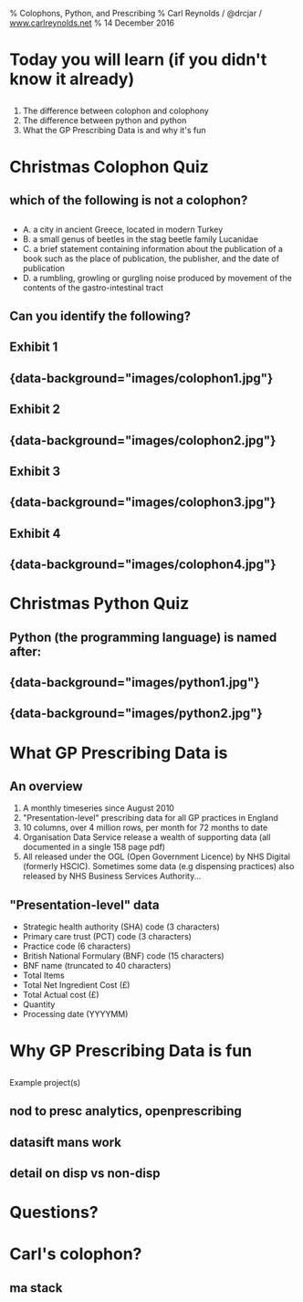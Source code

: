 % Colophons, Python, and Prescribing
% Carl Reynolds / @drcjar / www.carlreynolds.net 
% 14 December 2016

# Today you will learn (if you didn't know it already)

##

1. The difference between colophon and colophony  
2. The difference between python and python 
3. What the GP Prescribing Data is and why it's fun 

# Christmas Colophon Quiz

## which of the following is not a colophon?

##

- A. a city in ancient Greece, located in modern Turkey
- B. a small genus of beetles in the stag beetle family Lucanidae
- C. a brief statement containing information about the publication of a book such as the place of publication, the publisher, and the date of publication
- D. a rumbling, growling or gurgling noise produced by movement of the contents of the gastro-intestinal tract 

## Can you identify the following?

## Exhibit 1 

## {data-background="images/colophon1.jpg"}

## Exhibit 2 
 
## {data-background="images/colophon2.jpg"}

## Exhibit 3 

## {data-background="images/colophon3.jpg"}

## Exhibit 4 

## {data-background="images/colophon4.jpg"}

# Christmas Python Quiz

## Python (the programming language) is named after:

## {data-background="images/python1.jpg"}

## {data-background="images/python2.jpg"}


# What GP Prescribing Data is

## An overview

1. A monthly timeseries since August 2010
2. "Presentation-level" prescribing data for all GP practices in England
3. 10 columns, over 4 million rows, per month for 72 months to date
4. Organisation Data Service release a wealth of supporting data (all documented in a single 158 page pdf)
5. All released under the OGL (Open Government Licence) by NHS Digital (formerly HSCIC). Sometimes some data (e.g dispensing practices) also released by NHS Business Services Authority...

## "Presentation-level" data

- Strategic health authority (SHA) code (3 characters)
- Primary care trust (PCT) code (3 characters)
- Practice code (6 characters)
- British National Formulary (BNF) code (15 characters) 
- BNF name (truncated to 40 characters) 
- Total Items
- Total Net Ingredient Cost (£) 
- Total Actual cost (£) 
- Quantity
- Processing date (YYYYMM)

# Why GP Prescribing Data is fun

##
Example project(s) 

## nod to presc analytics, openprescribing
## datasift mans work
## detail on disp vs non-disp

# Questions?
##

# Carl's colophon? 

## ma stack
